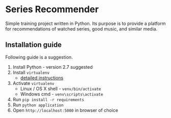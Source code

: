 # Series Recommender
Simple training project written in Python. Its purpose is to provide a platform for recommendations of watched series, good music, and similar media.

## Installation guide
Following guide is a suggestion.

1. Install Python - version 2.7 suggested
1. Install `virtualenv`
    * [detailed instructions](https://virtualenv.pypa.io/en/latest/installation.html)
1. Activate `virtualenv`
    * Linux / OS X shell - `venv/bin/activate`
    * Windows cmd - `venv\scripts\activate`
1. Run `pip install -r requirements`
1. Run `python application`
1. Open `http://localhost:5000` in browser of choice
